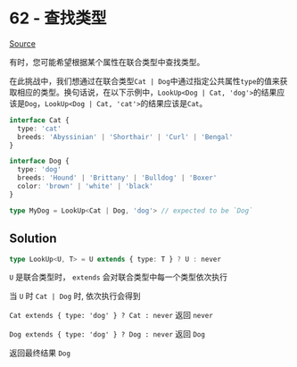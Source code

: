 # 62 - 查找类型

[Source](https://github.com/lybenson/ts-checker/blob/master/src/62-medium-type-lookup/template.ts)

有时，您可能希望根据某个属性在联合类型中查找类型。

在此挑战中，我们想通过在联合类型`Cat | Dog`中通过指定公共属性`type`的值来获取相应的类型。换句话说，在以下示例中，`LookUp<Dog | Cat, 'dog'>`的结果应该是`Dog`，`LookUp<Dog | Cat, 'cat'>`的结果应该是`Cat`。

```ts
interface Cat {
  type: 'cat'
  breeds: 'Abyssinian' | 'Shorthair' | 'Curl' | 'Bengal'
}

interface Dog {
  type: 'dog'
  breeds: 'Hound' | 'Brittany' | 'Bulldog' | 'Boxer'
  color: 'brown' | 'white' | 'black'
}

type MyDog = LookUp<Cat | Dog, 'dog'> // expected to be `Dog`
```

## Solution

```ts
type LookUp<U, T> = U extends { type: T } ? U : never
```

`U` 是联合类型时， `extends` 会对联合类型中每一个类型依次执行

当 `U` 时 `Cat | Dog` 时, 依次执行会得到

`Cat extends { type: 'dog' } ? Cat : never` 返回 `never`

`Dog extends { type: 'dog' } ? Dog : never` 返回 `Dog`

返回最终结果 `Dog`
